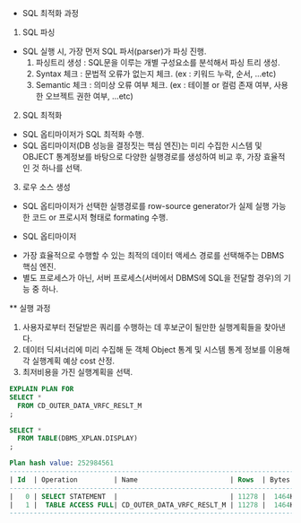 * SQL 최적화 과정
1. SQL 파싱
- SQL 실행 시, 가장 먼저 SQL 파서(parser)가 파싱 진행. 
  1) 파싱트리 생성 : SQL문을 이루는 개별 구성요소를 분석해서 파싱 트리 생성.
  2) Syntax 체크 : 문법적 오류가 없는지 체크. (ex : 키워드 누락, 순서, ...etc)
  3) Semantic 체크 : 의미상 오류 여부 체크. (ex : 테이블 or 컬럼 존재 여부, 사용한 오브젝트 권한 여부, ...etc)


2. SQL 최적화
- SQL 옵티마이저가 SQL 최적화 수행.
- SQL 옵티마이저(DB 성능을 결정짓는 핵심 엔진)는 미리 수집한 시스템 및 OBJECT 통계정보를 바탕으로 다양한 실행경로를 생성하여 비교 후, 가장 효율적인 것 하나를 선택.

3. 로우 소스 생성 
- SQL 옵티마이저가 선택한 실행경로를 row-source generator가 실제 실행 가능한 코드 or 프로시저 형태로 formating 수행. 


* SQL 옵티마이저
- 가장 효율적으로 수행할 수 있는 최적의 데이터 액세스 경로를 선택해주는 DBMS 핵심 엔진.
- 별도 프로세스가 아닌, 서버 프로세스(서버에서 DBMS에 SQL을 전달할 경우)의 기능 중 하나.

** 실행 과정 
1) 사용자로부터 전달받은 쿼리를 수행하는 데 후보군이 될만한 실행계획들을 찾아낸다.
2) 데이터 딕셔너리에 미리 수집해 둔 객체 Object 통계 및 시스템 통계 정보를 이용해 각 실행계획 예상 cost 산정.
3) 최저비용을 가진 실행계획을 선택.


```SQL
EXPLAIN PLAN FOR
SELECT * 
  FROM CD_OUTER_DATA_VRFC_RESLT_M
;

SELECT * 
  FROM TABLE(DBMS_XPLAN.DISPLAY)
;

Plan hash value: 252984561
------------------------------------------------------------------------------------------------
| Id  | Operation         | Name                       | Rows  | Bytes | Cost (%CPU)| Time     |
------------------------------------------------------------------------------------------------
|   0 | SELECT STATEMENT  |                            | 11278 |  1464K|    63   (0)| 00:00:01 |
|   1 |  TABLE ACCESS FULL| CD_OUTER_DATA_VRFC_RESLT_M | 11278 |  1464K|    63   (0)| 00:00:01 |
------------------------------------------------------------------------------------------------

```

